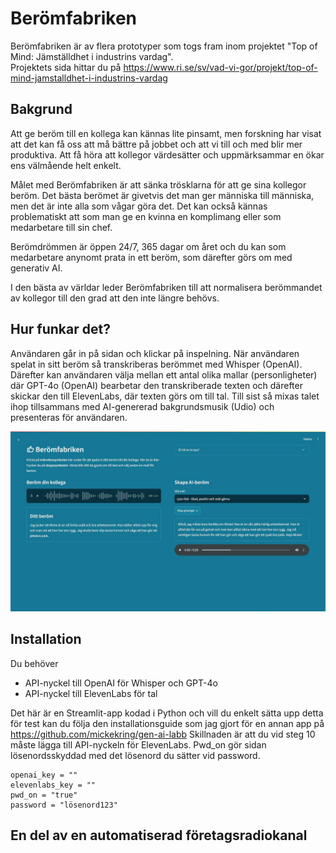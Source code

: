 # Berömfabriken
Berömfabriken är av flera prototyper som togs fram inom projektet "Top of Mind: Jämställdhet i industrins vardag".  
Projektets sida hittar du på https://www.ri.se/sv/vad-vi-gor/projekt/top-of-mind-jamstalldhet-i-industrins-vardag

## Bakgrund
Att ge beröm till en kollega kan kännas lite pinsamt, men forskning har visat att det kan få oss att må bättre på jobbet och 
att vi till och med blir mer produktiva. Att få höra att kollegor värdesätter och uppmärksammar en ökar ens välmående helt enkelt.

Målet med Berömfabriken är att sänka trösklarna för att ge sina kollegor beröm. Det bästa berömet är givetvis det man ger 
människa till människa, men det är inte alla som vågar göra det. Det kan också kännas problematiskt att som man ge en kvinna 
en komplimang eller som medarbetare till sin chef.

Berömdrömmen är öppen 24/7, 365 dagar om året och du kan som medarbetare anynomt prata in ett beröm, som därefter görs om med 
generativ AI. 

I den bästa av världar leder Berömfabriken till att normalisera berömmandet av kollegor till den grad att den inte längre behövs.

## Hur funkar det?
Användaren går in på sidan och klickar på inspelning. När användaren spelat in sitt beröm så transkriberas berömmet med Whisper (OpenAI). 
Därefter kan användaren välja mellan ett antal olika mallar (personligheter) där GPT-4o (OpenAI) bearbetar den transkriberade texten 
och därefter skickar den till ElevenLabs, där texten görs om till tal. Till sist så mixas talet ihop tillsammans med AI-genererad 
bakgrundsmusik (Udio) och presenteras för användaren.

![Bild som visar labbytan](images/preview.jpg)

## Installation

Du behöver
- API-nyckel till OpenAI för Whisper och GPT-4o
- API-nyckel till ElevenLabs för tal

Det här är en Streamlit-app kodad i Python och vill du enkelt sätta upp detta för test kan du följa den installationsguide som jag gjort 
för en annan app på https://github.com/mickekring/gen-ai-labb
Skillnaden är att du vid steg 10 måste lägga till API-nyckeln för ElevenLabs. Pwd_on gör sidan lösenordsskyddad med det lösenord du sätter 
vid password.
```
openai_key = ""
elevenlabs_key = ""
pwd_on = "true"
password = "lösenord123"
```

## En del av en automatiserad företagsradiokanal

